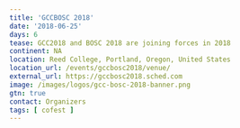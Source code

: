 ```yaml
---
title: 'GCCBOSC 2018'
date: '2018-06-25'
days: 6
tease: GCC2018 and BOSC 2018 are joining forces in 2018
continent: NA
location: Reed College, Portland, Oregon, United States
location_url: /events/gccbosc2018/venue/
external_url: https://gccbosc2018.sched.com
image: /images/logos/gcc-bosc-2018-banner.png
gtn: true
contact: Organizers
tags: [ cofest ]
---
```


